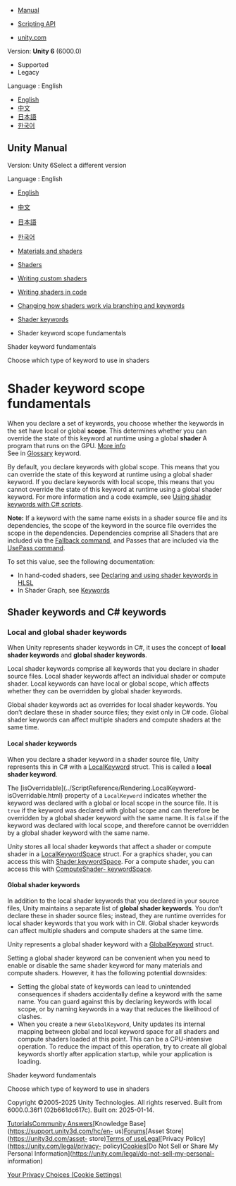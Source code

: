 [](https://docs.unity3d.com)

  * [Manual](../Manual/index.html)
  * [Scripting API](../ScriptReference/index.html)

  * [unity.com](https://unity.com/)

Version: **Unity 6** (6000.0)

  * Supported
  * Legacy

Language : English

  * [English](/Manual/shader-keywords-scope-fundamentals.html)
  * [中文](/cn/current/Manual/shader-keywords-scope-fundamentals.html)
  * [日本語](/ja/current/Manual/shader-keywords-scope-fundamentals.html)
  * [한국어](/kr/current/Manual/shader-keywords-scope-fundamentals.html)

[](https://docs.unity3d.com)

## Unity Manual

Version: Unity 6Select a different version

Language : English

  * [English](/Manual/shader-keywords-scope-fundamentals.html)
  * [中文](/cn/current/Manual/shader-keywords-scope-fundamentals.html)
  * [日本語](/ja/current/Manual/shader-keywords-scope-fundamentals.html)
  * [한국어](/kr/current/Manual/shader-keywords-scope-fundamentals.html)

  * [Materials and shaders](materials-and-shaders.html)
  * [Shaders](Shaders.html)
  * [Writing custom shaders](writing-custom-shaders.html)
  * [Writing shaders in code](shader-writing.html)
  * [Changing how shaders work via branching and keywords](SL-MultipleProgramVariants.html)
  * [Shader keywords](shader-keywords-landing.html)
  * Shader keyword scope fundamentals

[](shader-keywords.html)

Shader keyword fundamentals

[](shader-conditionals-choose-a-type.html)

Choose which type of keyword to use in shaders

# Shader keyword scope fundamentals

When you declare a set of keywords, you choose whether the keywords in the set
have local or global **scope**. This determines whether you can override the
state of this keyword at runtime using a global **shader** A program that runs
on the GPU. [More info](Shaders.html)  
See in [Glossary](Glossary.html#Shader) keyword.

By default, you declare keywords with global scope. This means that you can
override the state of this keyword at runtime using a global shader keyword.
If you declare keywords with local scope, this means that you cannot override
the state of this keyword at runtime using a global shader keyword. For more
information and a code example, see [Using shader keywords with C#
scripts](shader-keywords-scripts.html).

**Note:** If a keyword with the same name exists in a shader source file and
its dependencies, the scope of the keyword in the source file overrides the
scope in the dependencies. Dependencies comprise all Shaders that are included
via the [Fallback command](SL-Fallback.html), and Passes that are included via
the [UsePass command](SL-UsePass.html).

To set this value, see the following documentation:

  * In hand-coded shaders, see [Declaring and using shader keywords in HLSL](SL-MultipleProgramVariants.html)
  * In Shader Graph, see [Keywords](https://docs.unity3d.com/Packages/com.unity.shadergraph@latest?subfolder=/manual/Keywords.html)

## Shader keywords and C# keywords

### Local and global shader keywords

When Unity represents shader keywords in C#, it uses the concept of **local
shader keywords** and **global shader keywords**.

Local shader keywords comprise all keywords that you declare in shader source
files. Local shader keywords affect an individual shader or compute shader.
Local keywords can have local or global scope, which affects whether they can
be overridden by global shader keywords.

Global shader keywords act as overrides for local shader keywords. You don’t
declare these in shader source files; they exist only in C# code. Global
shader keywords can affect multiple shaders and compute shaders at the same
time.

#### Local shader keywords

When you declare a shader keyword in a shader source file, Unity represents
this in C# with a
[LocalKeyword](../ScriptReference/Rendering.LocalKeyword.html) struct. This is
called a **local shader keyword**.

The [isOverridable](../ScriptReference/Rendering.LocalKeyword-
isOverridable.html) property of a `LocalKeyword` indicates whether the keyword
was declared with a global or local scope in the source file. It is `true` if
the keyword was declared with global scope and can therefore be overridden by
a global shader keyword with the same name. It is `false` if the keyword was
declared with local scope, and therefore cannot be overridden by a global
shader keyword with the same name.

Unity stores all local shader keywords that affect a shader or compute shader
in a [LocalKeywordSpace](../ScriptReference/Rendering.LocalKeywordSpace.html)
struct. For a graphics shader, you can access this with
[Shader.keywordSpace](../ScriptReference/Shader-keywordSpace.html). For a
compute shader, you can access this with [ComputeShader-
keywordSpace](../ScriptReference/ComputeShader-keywordSpace.html).

#### Global shader keywords

In addition to the local shader keywords that you declared in your source
files, Unity maintains a separate list of **global shader keywords**. You
don’t declare these in shader source files; instead, they are runtime
overrides for local shader keywords that you work with in C#. Global shader
keywords can affect multiple shaders and compute shaders at the same time.

Unity represents a global shader keyword with a
[GlobalKeyword](../ScriptReference/Rendering.GlobalKeyword.html) struct.

Setting a global shader keyword can be convenient when you need to enable or
disable the same shader keyword for many materials and compute shaders.
However, it has the following potential downsides:

  * Setting the global state of keywords can lead to unintended consequences if shaders accidentally define a keyword with the same name. You can guard against this by declaring keywords with local scope, or by naming keywords in a way that reduces the likelihood of clashes.
  * When you create a new `GlobalKeyword`, Unity updates its internal mapping between global and local keyword space for all shaders and compute shaders loaded at this point. This can be a CPU-intensive operation. To reduce the impact of this operation, try to create all global keywords shortly after application startup, while your application is loading.

[](shader-keywords.html)

Shader keyword fundamentals

[](shader-conditionals-choose-a-type.html)

Choose which type of keyword to use in shaders

Copyright ©2005-2025 Unity Technologies. All rights reserved. Built from
6000.0.36f1 (02b661dc617c). Built on: 2025-01-14.

[Tutorials](https://learn.unity.com/)[Community
Answers](https://answers.unity3d.com)[Knowledge
Base](https://support.unity3d.com/hc/en-
us)[Forums](https://forum.unity3d.com)[Asset Store](https://unity3d.com/asset-
store)[Terms of
use](https://docs.unity3d.com/Manual/TermsOfUse.html)[Legal](https://unity.com/legal)[Privacy
Policy](https://unity.com/legal/privacy-
policy)[Cookies](https://unity.com/legal/cookie-policy)[Do Not Sell or Share
My Personal Information](https://unity.com/legal/do-not-sell-my-personal-
information)

[Your Privacy Choices (Cookie Settings)](javascript:void\(0\);)

